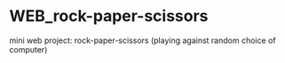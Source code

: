 # WEB_rock-paper-scissors
mini web project: rock-paper-scissors (playing against random choice of computer)
